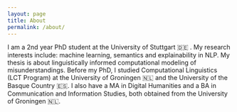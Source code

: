 ```yaml
---
layout: page
title: About
permalink: /about/
---
```


I am a 2nd year PhD student at the University of Stuttgart :de: .
My research interests include: machine learning, semantics and explainability 
in NLP. My thesis is about linguistically informed computational modeling of 
misunderstandings. Before my PhD, I studied Computational Linguistics (LCT Program) 
at the University of Groningen :netherlands: and the University of the Basque Country :es:. 
I also have a MA in Digital Humanities and a BA in Communication and Information Studies,
both obtained from the University of Groningen :netherlands:.

